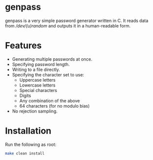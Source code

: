 # genpass

genpass is a very simple password generator written in C.
It reads data from */dev/(u)random* and outputs it in a human-readable form.

# Features

- Generating multiple passwords at once.
- Specifying password length.
- Writing to a file directly.
- Specifying the character set to use:
  - Uppercase letters
  - Lowercase letters
  - Special characters
  - Digits
  - Any combination of the above
  - 64 characters (for no modulo bias)
- No rejection sampling.

# Installation

Run the following as root:
```bash
make clean install
```
